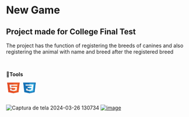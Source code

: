 <h1>New Game</h1>
<h2>Project made for College Final Test </h2>
<p>The project has the function of registering the breeds of canines and also registering the animal with name and breed after the registered breed</p>
<div style="display: inline_block"><br>
  <p><b>🔨Tools</b>  </p>
  <img align="center" alt="Rafa-HTML" height="30" width="40" src="https://raw.githubusercontent.com/devicons/devicon/master/icons/html5/html5-original.svg">
  <img align="center" alt="Rafa-CSS" height="30" width="40" src="https://raw.githubusercontent.com/devicons/devicon/master/icons/css3/css3-original.svg">
</div><br>

![Captura de tela 2024-03-26 130734](https://github.com/maxdouglasb/canil_unigoias/assets/141052087/25a5ce1d-b1d5-4a1c-9f20-3ee2215bda5e)
 <a href="https://maxdouglasb.github.io/canil_unigoias/cadastro.html" target="_blank">![image](https://github.com/maxdouglasb/canil_unigoias/assets/141052087/a8f9858f-b937-4843-a410-211516a9caf2)
</a>
